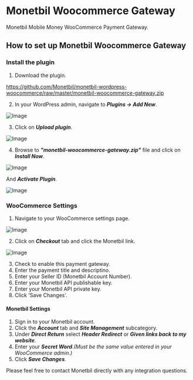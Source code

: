 # Monetbil Woocommerce Gateway
Monetbil Mobile Money WooCommerce Payment Gateway.

## How to set up Monetbil Woocommerce Gateway

### Install the plugin

1. Download the plugin.

https://github.com/Monetbil/monetbil-wordpress-woocommerce/raw/master/monetbil-woocommerce-gateway.zip

2. In your WordPress admin, navigate to ***Plugins -> Add New***.

![Image](https://www.monetbil.com/support/wp-content/uploads/2017/04/pluginsaddnew.png)

3. Click on ***Upload plugin***.

![Image](https://www.monetbil.com/support/wp-content/uploads/2017/04/uploadplugins.png)

4. Browse to ***"monetbil-woocommerce-gateway.zip"*** file and click on ***Install Now***.

![Image](https://www.monetbil.com/support/wp-content/uploads/2017/04/installnow.png)

And ***Activate Plugin***.

![Image](https://www.monetbil.com/support/wp-content/uploads/2017/04/installingplugin.png)

### WooCommerce Settings

1. Navigate to your WooCommerce settings page.

![Image](https://www.monetbil.com/support/wp-content/uploads/2017/04/woocommercesettings.png)

2. Click on ***Checkout*** tab and click the Monetbil link.

![Image](https://www.monetbil.com/support/wp-content/uploads/2017/04/checkouttab.png)

3. Check to enable this payment gateway.
5. Enter the payment title and descriptino.
6. Enter your Seller ID (Monetbil Account Number).
7. Enter your Monetbil API publishable key.
8. Enter your Monetbil API private key.
9. Click 'Save Changes'.


#### Monetbil Settings

1. Sign in to your Monetbil account.
2. Click the ***Account*** tab and ***Site Management*** subcategory.
3. Under ***Direct Return*** select ***Header Redirect*** or ***Given links back to my website***.
4. Enter your ***Secret Word***._(Must be the same value entered in your WooCommerce admin.)_
5. Click ***Save Changes***.

Please feel free to contact Monetbil directly with any integration questions.